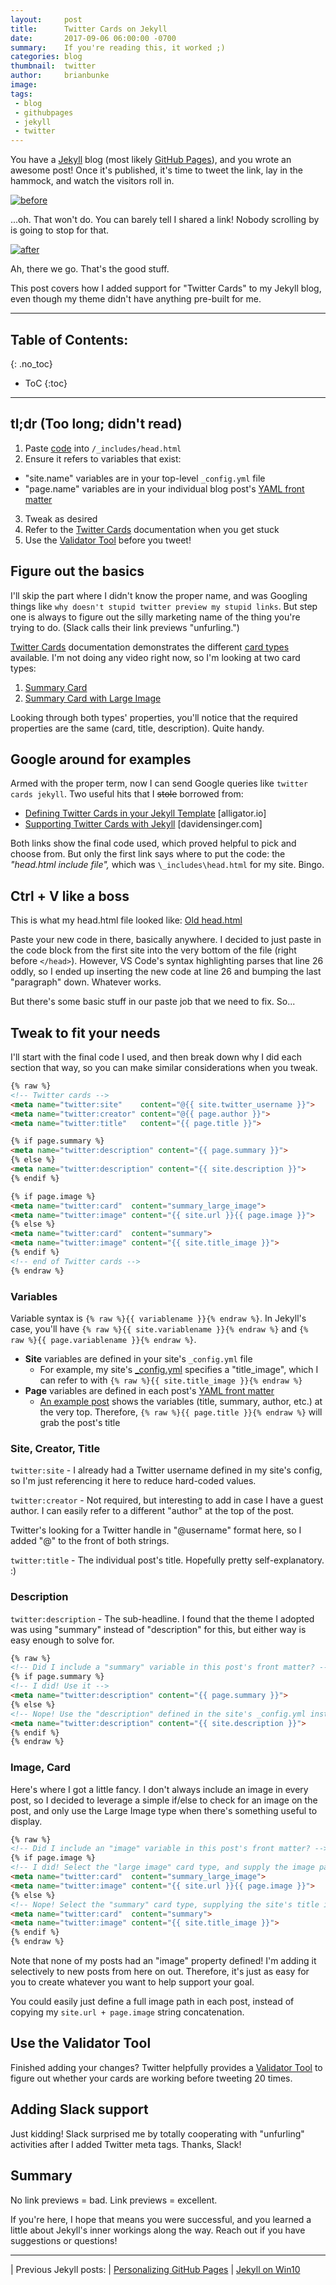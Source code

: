 ```yaml
---
layout:     post
title:      Twitter Cards on Jekyll
date:       2017-09-06 06:00:00 -0700
summary:    If you're reading this, it worked ;)
categories: blog
thumbnail:  twitter
author:     brianbunke
image:      
tags:
 - blog
 - githubpages
 - jekyll
 - twitter
---
```


You have a [Jekyll] blog (most likely [GitHub Pages]), and you wrote an awesome post! Once it's published, it's time to tweet the link, lay in the hammock, and watch the visitors roll in.

[![before](/images/twittercard-before.png)](/images/twittercard-before.png)

...oh. That won't do. You can barely tell I shared a link! Nobody scrolling by is going to stop for that.

[![after](/images/twittercard-after.png)](/images/twittercard-after.png)

Ah, there we go. That's the good stuff.

This post covers how I added support for "Twitter Cards" to my Jekyll blog, even though my theme didn't have anything pre-built for me.

---

## Table of Contents:
{: .no_toc}

- ToC
{:toc}

---

## tl;dr (Too long; didn't read)

1. Paste [code] into `/_includes/head.html`
2. Ensure it refers to variables that exist:
  - "site.name" variables are in your top-level `_config.yml` file
  - "page.name" variables are in your individual blog post's [YAML front matter]
3. Tweak as desired
4. Refer to the [Twitter Cards] documentation when you get stuck
5. Use the [Validator Tool] before you tweet!

## Figure out the basics

I'll skip the part where I didn't know the proper name, and was Googling things like `why doesn't stupid twitter preview my stupid links`. But step one is always to figure out the silly marketing name of the thing you're trying to do. (Slack calls their link previews "unfurling.")

[Twitter Cards] documentation demonstrates the different [card types] available. I'm not doing any video right now, so I'm looking at two card types:

1. [Summary Card]
2. [Summary Card with Large Image]

Looking through both types' properties, you'll notice that the required properties are the same (card, title, description). Quite handy.

## Google around for examples

Armed with the proper term, now I can send Google queries like `twitter cards jekyll`. Two useful hits that I ~~stole~~ borrowed from:

- [Defining Twitter Cards in your Jekyll Template] \[alligator.io]
- [Supporting Twitter Cards with Jekyll] \[davidensinger.com]

Both links show the final code used, which proved helpful to pick and choose from. But only the first link says where to put the code: the _"head.html include file",_ which was `\_includes\head.html` for my site. Bingo.

## Ctrl + V like a boss

This is what my head.html file looked like: [Old head.html]

Paste your new code in there, basically anywhere. I decided to just paste in the code block from the first site into the very bottom of the file (right before `</head>`). However, VS Code's syntax highlighting parses that line 26 oddly, so I ended up inserting the new code at line 26 and bumping the last "paragraph" down. Whatever works.

But there's some basic stuff in our paste job that we need to fix. So...

## Tweak to fit your needs

I'll start with the final code I used, and then break down why I did each section that way, so you can make similar considerations when you tweak.

```html
{% raw %}
<!-- Twitter cards -->
<meta name="twitter:site"    content="@{{ site.twitter_username }}">
<meta name="twitter:creator" content="@{{ page.author }}">
<meta name="twitter:title"   content="{{ page.title }}">

{% if page.summary %}
<meta name="twitter:description" content="{{ page.summary }}">
{% else %}
<meta name="twitter:description" content="{{ site.description }}">
{% endif %}

{% if page.image %}
<meta name="twitter:card"  content="summary_large_image">
<meta name="twitter:image" content="{{ site.url }}{{ page.image }}">
{% else %}
<meta name="twitter:card"  content="summary">
<meta name="twitter:image" content="{{ site.title_image }}">
{% endif %}
<!-- end of Twitter cards -->
{% endraw %}
```

### Variables

Variable syntax is `{% raw %}{{ variablename }}{% endraw %}`. In Jekyll's case, you'll have `{% raw %}{{ site.variablename }}{% endraw %}` and `{% raw %}{{ page.variablename }}{% endraw %}`.

- **Site** variables are defined in your site's `_config.yml` file
  - For example, my site's [_config.yml] specifies a "title\_image", which I can refer to with `{% raw %}{{ site.title_image }}{% endraw %}`
- **Page** variables are defined in each post's [YAML front matter]
  - [An example post] shows the variables (title, summary, author, etc.) at the very top. Therefore, `{% raw %}{{ page.title }}{% endraw %}` will grab the post's title

### Site, Creator, Title

`twitter:site` - I already had a Twitter username defined in my site's config, so I'm just referencing it here to reduce hard-coded values.

`twitter:creator` - Not required, but interesting to add in case I have a guest author. I can easily refer to a different "author" at the top of the post.

Twitter's looking for a Twitter handle in "@username" format here, so I added "@" to the front of both strings.

`twitter:title` - The individual post's title. Hopefully pretty self-explanatory. :)

### Description

`twitter:description` - The sub-headline. I found that the theme I adopted was using "summary" instead of "description" for this, but either way is easy enough to solve for.

```html
{% raw %}
<!-- Did I include a "summary" variable in this post's front matter? -->
{% if page.summary %}
<!-- I did! Use it -->
<meta name="twitter:description" content="{{ page.summary }}">
{% else %}
<!-- Nope! Use the "description" defined in the site's _config.yml instead -->
<meta name="twitter:description" content="{{ site.description }}">
{% endif %}
{% endraw %}
```

### Image, Card

Here's where I got a little fancy. I don't always include an image in every post, so I decided to leverage a simple if/else to check for an image on the post, and only use the Large Image type when there's something useful to display.

```html
{% raw %}
<!-- Did I include an "image" variable in this post's front matter? -->
{% if page.image %}
<!-- I did! Select the "large image" card type, and supply the image path -->
<meta name="twitter:card"  content="summary_large_image">
<meta name="twitter:image" content="{{ site.url }}{{ page.image }}">
{% else %}
<!-- Nope! Select the "summary" card type, supplying the site's title image -->
<meta name="twitter:card"  content="summary">
<meta name="twitter:image" content="{{ site.title_image }}">
{% endif %}
{% endraw %}
```

Note that none of my posts had an "image" property defined! I'm adding it selectively to new posts from here on out. Therefore, it's just as easy for you to create whatever you want to help support your goal.

You could easily just define a full image path in each post, instead of copying my `site.url + page.image` string concatenation.

## Use the Validator Tool

Finished adding your changes? Twitter helpfully provides a [Validator Tool] to figure out whether your cards are working before tweeting 20 times.

## Adding Slack support

Just kidding! Slack surprised me by totally cooperating with "unfurling" activities after I added Twitter meta tags. Thanks, Slack!

## Summary

No link previews = bad. Link previews = excellent.

If you're here, I hope that means you were successful, and you learned a little about Jekyll's inner workings along the way. Reach out if you have suggestions or questions!

---

| Previous Jekyll posts:
| [Personalizing GitHub Pages]
| [Jekyll on Win10]



[Jekyll]: https://jekyllrb.com
[GitHub Pages]: https://pages.github.com

[code]: /blog/2017/09/06/twitter-cards-on-jekyll/#tweak-to-fit-your-needs

[Twitter Cards]: https://dev.twitter.com/cards/overview
[card types]: https://dev.twitter.com/cards/types
[Summary Card]: https://dev.twitter.com/cards/types/summary
[Summary Card with Large Image]: https://dev.twitter.com/cards/types/summary-large-image

[Defining Twitter Cards in your Jekyll Template]: https://alligator.io/jekyll/twitter-cards/
[Supporting Twitter Cards with Jekyll]: http://davidensinger.com/2013/04/supporting-twitter-cards-with-jekyll/

[Old head.html]: https://github.com/brianbunke/brianbunke.github.io/blob/0f67b89109f6035744f786e6e7b1c049902ff276/_includes/head.html

[_config.yml]: https://github.com/brianbunke/brianbunke.github.io/blob/7e2bfdf8a0ff9f15f2680f7fe3d5966ad213cdc5/_config.yml#L12
[YAML front matter]: https://jekyllrb.com/docs/frontmatter/
[An example post]: https://raw.githubusercontent.com/brianbunke/brianbunke.github.io/7f3261932826652d0111c1a6b7708daf44aba86d/_posts/2017-09-05-vmworld-2017-wrapup.md

[Validator Tool]: https://cards-dev.twitter.com/validator

[Personalizing GitHub Pages]: http://www.brianbunke.com/blog/2016/12/08/personalizing-github-pages/
[Jekyll on Win10]: http://www.brianbunke.com/blog/2017/05/24/jekyll-win10/
